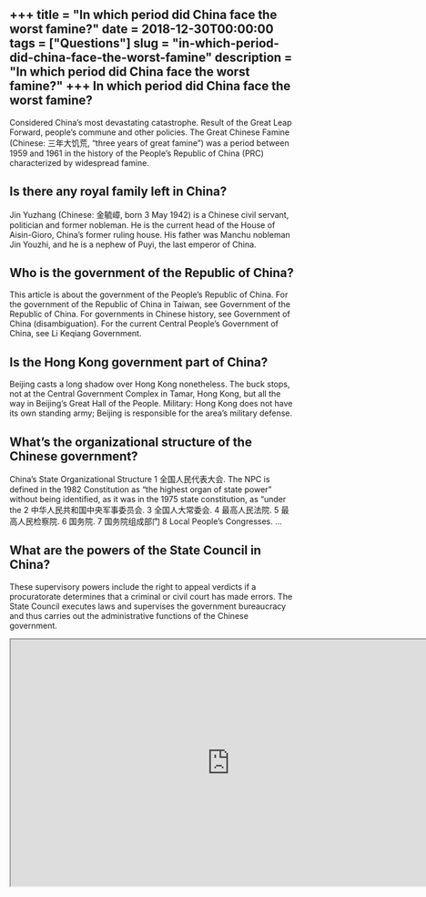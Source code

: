 +++
title = "In which period did China face the worst famine?"
date = 2018-12-30T00:00:00
tags = ["Questions"]
slug = "in-which-period-did-china-face-the-worst-famine"
description = "In which period did China face the worst famine?"
+++
In which period did China face the worst famine?
------------------------------------------------

Considered China’s most devastating catastrophe. Result of the Great Leap Forward, people’s commune and other policies. The Great Chinese Famine (Chinese: 三年大饥荒, “three years of great famine”) was a period between 1959 and 1961 in the history of the People’s Republic of China (PRC) characterized by widespread famine.

Is there any royal family left in China?
----------------------------------------

Jin Yuzhang (Chinese: 金毓嶂, born 3 May 1942) is a Chinese civil servant, politician and former nobleman. He is the current head of the House of Aisin-Gioro, China’s former ruling house. His father was Manchu nobleman Jin Youzhi, and he is a nephew of Puyi, the last emperor of China.

Who is the government of the Republic of China?
-----------------------------------------------

This article is about the government of the People’s Republic of China. For the government of the Republic of China in Taiwan, see Government of the Republic of China. For governments in Chinese history, see Government of China (disambiguation). For the current Central People’s Government of China, see Li Keqiang Government.

Is the Hong Kong government part of China?
------------------------------------------

Beijing casts a long shadow over Hong Kong nonetheless. The buck stops, not at the Central Government Complex in Tamar, Hong Kong, but all the way in Beijing’s Great Hall of the People. Military: Hong Kong does not have its own standing army; Beijing is responsible for the area’s military defense.

What’s the organizational structure of the Chinese government?
--------------------------------------------------------------

China’s State Organizational Structure 1 全国人民代表大会. The NPC is defined in the 1982 Constitution as “the highest organ of state power” without being identified, as it was in the 1975 state constitution, as “under the 2 中华人民共和国中央军事委员会. 3 全国人大常委会. 4 最高人民法院. 5 最高人民检察院. 6 国务院. 7 国务院组成部门 8 Local People’s Congresses. …

What are the powers of the State Council in China?
--------------------------------------------------

These supervisory powers include the right to appeal verdicts if a procuratorate determines that a criminal or civil court has made errors. The State Council executes laws and supervises the government bureaucracy and thus carries out the administrative functions of the Chinese government.

<iframe allow="accelerometer; autoplay; clipboard-write; encrypted-media; gyroscope; picture-in-picture" allowfullscreen="" class="__youtube_prefs__  epyt-is-override  no-lazyload" data-no-lazy="1" data-origheight="433" data-origwidth="770" data-skipgform_ajax_framebjll="" height="433" id="_ytid_84094" loading="lazy" src="https://www.youtube.com/embed/Uzn8f38sw90?enablejsapi=1&autoplay=0&cc_load_policy=0&cc_lang_pref=&iv_load_policy=1&loop=0&modestbranding=0&rel=1&fs=1&playsinline=0&autohide=2&theme=dark&color=red&controls=1&" title="YouTube player" width="770"></iframe>